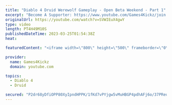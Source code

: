 ```yaml
---
title: "Diablo 4 Druid Werewolf Gameplay - Open Beta Weekend - Part 1"
excerpt: "Become A Supporter: https://www.youtube.com/Games4Kickz/join Lilith has returned to Sanctuary, summoned by a dark ritual ..."
originalUrl: https://youtube.com/watch?v=SVWIEuX4gwY
type: video
length: PT4H49M10S
publishedDateTime: 2023-03-25T01:54:38Z
heat: 

featuredContent: "<iframe width=\"800\" height=\"500\" frameborder=\"0\" src=\"https://www.youtube.com/embed/SVWIEuX4gwY\" allow=\"accelerometer; autoplay; encrypted-media; gyroscope; picture-in-picture\" allowfullscreen></iframe>"

provider:
  name: Games4Kickz
  domain: youtube.com

topics:
  - Diablo 4
  - Druid

secured: "P2dr68yDfiOPP80XyIpndHPPK/1fKd7vPYjgw5vMuHBGP4pdhAFj6o/37PReu21M+VclPcXwQ4OfONFcBff1udulgU4+qpbVpdQDlihLzHhgFR1asgrRURo4p2S1RCaRSY3g3cRHLrz++QnxozIFtRIO3jjJXV5ZXw78hIssXoxz3vMpjK2AxP7sFoYEW17uWFOBXmo05jACKVJlS9h/8NG5uKtsOHiMeuVCXOIP8uDzLhxZ7TXmz+xfukeiQz/M9YNLahw0gwMXsV2Y/s+zsV4GhGneUByNvNsrWwOV7O1Rh3nGXcTkp2t4BR9FC5hl8tuI3tfK5Od1aYQ3dkL7LKjQAtZTeFFl71iyBCpa7+E52tv581BJE6ha76KqHwIjKDJEkSYQVsI47oqBc+XNNgVyvqLTBF4pKuRpvwCL2ns=;gNyNNfA0osd1Hog3MEm/sQ=="
---
```


